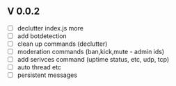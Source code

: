 ## V 0.0.2

- [ ] declutter index.js more 
- [ ] add botdetection
- [ ] clean up commands (declutter)
- [ ] moderation commands (ban,kick,mute - admin ids)
- [ ] add serivces command (uptime status, etc, udp, tcp)
- [ ] auto thread etc
- [ ] persistent messages